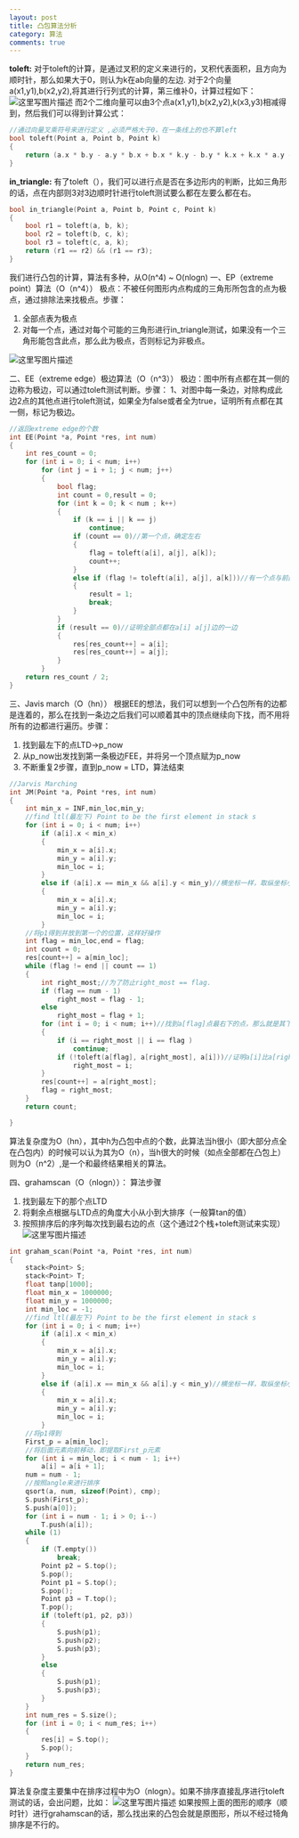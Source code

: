 ```yaml
---
layout: post
title: 凸包算法分析
category: 算法
comments: true
---
```


**toleft:**
对于toleft的计算，是通过叉积的定义来进行的，叉积代表面积，且方向为顺时针，那么如果大于0，则认为k在ab向量的左边.
对于2个向量a(x1,y1),b(x2,y2),将其进行行列式的计算，第三维补0，计算过程如下：
![这里写图片描述](http://img.blog.csdn.net/20150405203744571)
而2个二维向量可以由3个点a(x1,y1),b(x2,y2),k(x3,y3)相减得到，然后我们可以得到计算公式：
```c++
//通过向量叉乘符号来进行定义 ,必须严格大于0，在一条线上的也不算left 
bool toleft(Point a, Point b, Point k)
{
	return (a.x * b.y - a.y * b.x + b.x * k.y - b.y * k.x + k.x * a.y - k.y * a.x) > 0 ? true : false;
}
```
**in_triangle:**
有了toleft（），我们可以进行点是否在多边形内的判断，比如三角形的话，点在内部则3对3边顺时针进行toleft测试要么都在左要么都在右。

```c++
bool in_triangle(Point a, Point b, Point c, Point k)
{
	bool r1 = toleft(a, b, k);
	bool r2 = toleft(b, c, k);
	bool r3 = toleft(c, a, k);
	return (r1 == r2) && (r1 == r3);
}
```

我们进行凸包的计算，算法有多种，从O(n^4) ~ O(nlogn)
一、EP（extreme point）算法（O（n^4））
极点：不被任何图形内点构成的三角形所包含的点为极点，通过排除法来找极点。步骤：
1. 全部点表为极点
2. 对每一个点，通过对每个可能的三角形进行in_triangle测试，如果没有一个三角形能包含此点，那么此为极点，否则标记为非极点。

![这里写图片描述](http://img.blog.csdn.net/20150406100740571)



二、EE（extreme edge）极边算法（O（n^3））
极边：图中所有点都在其一侧的边称为极边，可以通过toleft测试判断。步骤：
1、对图中每一条边，对除构成此边2点的其他点进行toleft测试，如果全为false或者全为true，证明所有点都在其一侧，标记为极边。

```c++
//返回extreme edge的个数
int EE(Point *a, Point *res, int num)
{
	int res_count = 0;
	for (int i = 0; i < num; i++)
		for (int j = i + 1; j < num; j++)
		{
			bool flag;
			int count = 0,result = 0;
			for (int k = 0; k < num ; k++)
			{
				if (k == i || k == j)
					continue;
				if (count == 0)//第一个点，确定左右
				{
					flag = toleft(a[i], a[j], a[k]);
					count++;
				}
				else if (flag != toleft(a[i], a[j], a[k]))//有一个点与前面点不同
				{
					result = 1;
					break;
				}
			}
			if (result == 0)//证明全部点都在a[i] a[j]边的一边
			{
				res[res_count++] = a[i];
				res[res_count++] = a[j];
			}
		}
	return res_count / 2;
}
```

三、Javis march（O（hn））
根据EE的想法，我们可以想到一个凸包所有的边都是连着的，那么在找到一条边之后我们可以顺着其中的顶点继续向下找，而不用将所有的边都进行遍历。步骤：
1. 找到最左下的点LTD->p_now
2. 从p_now出发找到第一条极边FEE，并将另一个顶点赋为p_now
3. 不断重复2步骤，直到p_now = LTD，算法结束

```c++
//Jarvis Marching
int JM(Point *a, Point *res, int num)
{
	int min_x = INF,min_loc,min_y;
	//find ltl(最左下) Point to be the first element in stack s
	for (int i = 0; i < num; i++)
		if (a[i].x < min_x)
		{
			min_x = a[i].x;
			min_y = a[i].y;
			min_loc = i;
		}
		else if (a[i].x == min_x && a[i].y < min_y)//横坐标一样，取纵坐标小的那个
		{
			min_x = a[i].x;
			min_y = a[i].y;
			min_loc = i;
		}
	//将p1得到并放到第一个的位置，这样好操作 
	int flag = min_loc,end = flag;
	int count = 0;
	res[count++] = a[min_loc];
	while (flag != end || count == 1)
	{
		int right_most;//为了防止right_most == flag.
		if (flag == num - 1)
			right_most = flag - 1;
		else
			right_most = flag + 1;
		for (int i = 0; i < num; i++)//找到a[flag]点最右下的点，那么就是其下一个点，扫一遍即可，一直往toleft的反方向扫
		{
			if (i == right_most || i == flag )
				continue;
			if (!toleft(a[flag], a[right_most], a[i]))//证明a[i]比a[right_most]还要右下
				right_most = i;
		}
		res[count++] = a[right_most];
		flag = right_most;
	}
	return count;

}
```

算法复杂度为O（hn），其中h为凸包中点的个数，此算法当h很小（即大部分点全在凸包内）的时候可以认为其为O（n），当h很大的时候（如点全部都在凸包上）则为O（n^2）,是一个和最终结果相关的算法。

四、grahamscan（O（nlogn））：
算法步骤
1. 找到最左下的那个点LTD
2. 将剩余点根据与LTD点的角度大小从小到大排序（一般算tan的值）
3. 按照排序后的序列每次找到最右边的点（这个通过2个栈+toleft测试来实现）
![这里写图片描述](http://img.blog.csdn.net/20150406095548761)

```c++
int graham_scan(Point *a, Point *res, int num)
{
	stack<Point> S;
	stack<Point> T;
	float tanp[1000];
	float min_x = 1000000;
	float min_y = 1000000;
	int min_loc = -1;
	//find ltl(最左下) Point to be the first element in stack s
	for (int i = 0; i < num; i++)
		if (a[i].x < min_x)
		{
			min_x = a[i].x;
			min_y = a[i].y;
			min_loc = i;
		}
		else if (a[i].x == min_x && a[i].y < min_y)//横坐标一样，取纵坐标小的那个
		{
			min_x = a[i].x;
			min_y = a[i].y;
			min_loc = i;
		}
	//将p1得到 
	First_p = a[min_loc];
	//将后面元素向前移动，即提取First_p元素 
	for (int i = min_loc; i < num - 1; i++)
		a[i] = a[i + 1];
	num = num - 1;
	//按照angle来进行排序
	qsort(a, num, sizeof(Point), cmp);
	S.push(First_p);
	S.push(a[0]);
	for (int i = num - 1; i > 0; i--)
		T.push(a[i]);
	while (1)
	{
		if (T.empty())
			break;
		Point p2 = S.top();
		S.pop();
		Point p1 = S.top();
		S.pop();
		Point p3 = T.top();
		T.pop();
		if (toleft(p1, p2, p3))
		{
			S.push(p1);
			S.push(p2);
			S.push(p3);
		}
		else
		{
			S.push(p1);
			S.push(p3);
		}
	}
	int num_res = S.size();
	for (int i = 0; i < num_res; i++)
	{
		res[i] = S.top();
		S.pop();
	}
	return num_res;
}
```
算法复杂度主要集中在排序过程中为O（nlogn）。如果不排序直接乱序进行toleft测试的话，会出问题，比如：
![这里写图片描述](http://img.blog.csdn.net/20150406102615521)
如果按照上面的图形的顺序（顺时针）进行grahamscan的话，那么找出来的凸包会就是原图形，所以不经过犄角排序是不行的。


